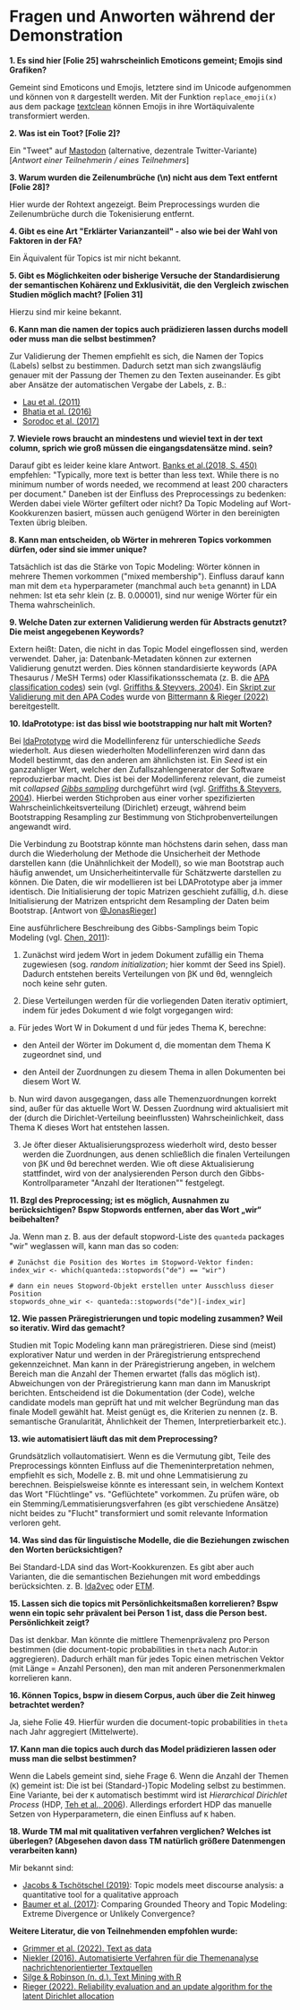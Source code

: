 # Fragen und Anworten während der Demonstration

**1. Es sind hier [Folie 25] wahrscheinlich Emoticons gemeint; Emojis sind Grafiken?**

Gemeint sind Emoticons und Emojis, letztere sind im Unicode aufgenommen und können von `R` dargestellt werden. Mit der Funktion `replace_emoji(x)` aus dem package [textclean](https://github.com/trinker/textclean) können Emojis in ihre Wortäquivalente transformiert werden.

**2. Was ist ein Toot? [Folie 2]?**

Ein "Tweet" auf [Mastodon](https://joinmastodon.org/de) (alternative, dezentrale Twitter-Variante) [*Antwort einer Teilnehmerin / eines Teilnehmers*]

**3. Warum wurden die Zeilenumbrüche (\n) nicht aus dem Text entfernt [Folie 28]?**

Hier wurde der Rohtext angezeigt. Beim Preprocessings wurden die Zeilenumbrüche durch die Tokenisierung entfernt.

**4. Gibt es eine Art "Erklärter Varianzanteil" - also wie bei der Wahl von Faktoren in der FA?**

Ein Äquivalent für Topics ist mir nicht bekannt.

**5. Gibt es Möglichkeiten oder bisherige Versuche der Standardisierung der semantischen Kohärenz und Exklusivität, die den Vergleich zwischen Studien möglich macht? [Folien 31]**

Hierzu sind mir keine bekannt.

**6. Kann man die namen der topics auch prädizieren lassen durchs modell oder muss man die selbst bestimmen?**

Zur Validierung der Themen empfiehlt es sich, die Namen der Topics (Labels) selbst zu bestimmen. Dadurch setzt man sich zwangsläufig genauer mit der Passung der Themen zu den Texten auseinander. 
Es gibt aber Ansätze der automatischen Vergabe der Labels, z. B.:

+ [Lau et al. (2011)](https://dl.acm.org/doi/abs/10.5555/2002472.2002658)
+ [Bhatia et al. (2016)](https://doi.org/10.48550/arXiv.1612.05340)
+ [Sorodoc et al. (2017)](https://aclanthology.org/E17-2111/)

**7. Wieviele rows braucht an mindestens und wieviel text in der text column, sprich wie groß müssen die eingangsdatensätze mind. sein?**

Darauf gibt es leider keine klare Antwort. [Banks et al.(2018, S. 450)](https://doi.org/10.1007/s10869-017-9528-3) empfehlen: "Typically, more text is better than less text. While there is no minimum number of words needed, we recommend at least 200 characters per document."
Daneben ist der Einfluss des Preprocessings zu bedenken: Werden dabei viele Wörter gefiltert oder nicht? Da Topic Modeling auf Wort-Kookkurenzen basiert, müssen auch genügend Wörter in den bereinigten Texten übrig bleiben.

**8. Kann man entscheiden, ob Wörter in mehreren Topics vorkommen dürfen, oder sind sie immer unique?**

Tatsächlich ist das die Stärke von Topic Modeling: Wörter können in mehrere Themen vorkommen ("mixed membership"). Einfluss darauf kann man mit dem `eta` hyperparameter (manchmal auch `beta` genannt) in LDA nehmen: Ist eta sehr klein (z. B. 0.00001), sind nur wenige Wörter für ein Thema wahrscheinlich.

**9. Welche Daten zur externen Validierung werden für Abstracts genutzt? Die meist angegebenen Keywords?**

Extern heißt: Daten, die nicht in das Topic Model eingeflossen sind, werden verwendet. Daher, ja: Datenbank-Metadaten können zur externen Validierung genutzt werden. Dies können standardisierte keywords (APA Thesaurus / MeSH Terms) oder Klassifikationsschemata (z. B. die [APA classification codes](https://www.apa.org/pubs/databases/training/class-codes)) sein (vgl. [Griffiths & Steyvers, 2004](https://www.pnas.org/doi/10.1073/pnas.0307752101)).
Ein [Skript zur Validierung mit den APA Codes](https://github.com/abitter/sdp22_supplements/blob/main/Analysis%20Code/Model%20evaluation/validate_with_classifications.R) wurde von [Bittermann & Rieger (2022)](https://aclanthology.org/2022.sdp-1.2) bereitgestellt.

**10. IdaPrototype: ist das bissl wie bootstrapping nur halt mit Worten?**

Bei [ldaPrototype](https://github.com/JonasRieger/ldaPrototype) wird die Modellinferenz für unterschiedliche *Seeds* wiederholt. Aus diesen wiederholten Modellinferenzen wird dann das Modell bestimmt, das den anderen am ähnlichsten ist. Ein *Seed* ist ein ganzzahliger Wert, welcher den Zufallszahlengenerator der Software reproduzierbar macht. Dies ist bei der Modellinferenz relevant, die  zumeist mit *collapsed [Gibbs sampling](https://en.wikipedia.org/wiki/Gibbs_sampling)* durchgeführt wird (vgl. [Griffiths & Steyvers, 2004](https://www.pnas.org/doi/10.1073/pnas.0307752101)). Hierbei werden Stichproben aus einer vorher spezifizierten Wahrscheinlichkeitsverteilung (Dirichlet) erzeugt, während beim Bootstrapping Resampling zur Bestimmung von Stichprobenverteilungen angewandt wird.

Die Verbindung zu Bootstrap könnte man höchstens darin sehen, dass man durch die Wiederholung der Methode die Unsicherheit der Methode darstellen kann (die Unähnlichkeit der Modell), so wie man Bootstrap auch häufig anwendet, um Unsicherheitintervalle für Schätzwerte darstellen zu können. Die Daten, die wir modellieren ist bei LDAPrototype aber ja immer identisch. Die Initialisierung der topic Matrizen geschieht zufällig, d.h. diese Initialisierung der Matrizen entspricht dem Resampling der Daten beim Bootstrap. [Antwort von [@JonasRieger](https://github.com/JonasRieger)]

Eine ausführlichere Beschreibung des Gibbs-Samplings beim Topic Modeling (vgl. [Chen, 2011](https://blog.echen.me/2011/08/22/introduction-to-latent-dirichlet-allocation/)):

1. Zunächst wird jedem Wort in jedem Dokument zufällig ein Thema zugewiesen (sog. *random initialization*; hier kommt der Seed ins Spiel). Dadurch entstehen bereits Verteilungen von βK und θd, wenngleich noch keine sehr guten.

2. Diese Verteilungen werden für die vorliegenden Daten iterativ optimiert, indem für jedes Dokument d wie folgt vorgegangen wird:

  a. Für jedes Wort W in Dokument d und für jedes Thema K, berechne: 
  
  + den Anteil der Wörter im Dokument d, die momentan dem Thema K zugeordnet sind, und 
    
  + den Anteil der Zuordnungen zu diesem Thema in allen Dokumenten bei diesem Wort W. 
    
  b. Nun wird davon ausgegangen, dass alle Themenzuordnungen korrekt sind, außer für das aktuelle Wort W. Dessen Zuordnung wird aktualisiert mit der (durch die Dirichlet-Verteilung beeinflussten) Wahrscheinlichkeit, dass Thema K dieses Wort hat entstehen lassen. 

3. Je öfter dieser Aktualisierungsprozess wiederholt wird, desto besser werden die Zuordnungen, aus denen schließlich die finalen Verteilungen von βK und θd berechnet werden. Wie oft diese Aktualisierung stattfindet, wird von der analysierenden Person durch den Gibbs-Kontrollparameter "Anzahl der Iterationen"" festgelegt.
  
  
**11. Bzgl des Preprocessing; ist es möglich, Ausnahmen zu berücksichtigen? Bspw Stopwords entfernen, aber das Wort „wir“ beibehalten?**

Ja. Wenn man z. B. aus der default stopword-Liste des `quanteda` packages "wir" weglassen will, kann man das so coden:

```
# Zunächst die Position des Wortes im Stopword-Vektor finden:
index_wir <- which(quanteda::stopwords("de") == "wir")

# dann ein neues Stopword-Objekt erstellen unter Ausschluss dieser Position
stopwords_ohne_wir <- quanteda::stopwords("de")[-index_wir]
```

**12. Wie passen Präregistrierungen und topic modeling zusammen? Weil so iterativ. Wird das gemacht?**

Studien mit Topic Modeling kann man präregistrieren. Diese sind (meist) explorativer Natur und werden in der Präregistrierung entsprechend gekennzeichnet.
Man kann in der Präregistrierung angeben, in welchem Bereich man die Anzahl der Themen erwartet (falls das möglich ist).
Abweichungen von der Präregistrierung kann man dann im Manuskript berichten.
Entscheidend ist die Dokumentation (der Code), welche candidate models man geprüft hat und mit welcher Begründung man das finale Modell gewählt hat.
Meist genügt es, die Kriterien zu nennen (z. B. semantische Granularität, Ähnlichkeit der Themen, Interpretierbarkeit etc.).

**13. wie automatisiert läuft das mit dem Preprocessing?**

Grundsätzlich vollautomatisiert. Wenn es die Vermutung gibt, Teile des Preprocessings könnten Einfluss auf die Themeninterpretation nehmen, empfiehlt es sich, Modelle z. B. mit und ohne Lemmatisierung zu berechnen.
Beispielsweise könnte es interessant sein, in welchem Kontext das Wort "Flüchtlinge" vs. "Geflüchtete" vorkommen. Zu prüfen wäre, ob ein Stemming/Lemmatisierungsverfahren (es gibt verschiedene Ansätze) nicht beides zu "Flucht" transformiert und somit relevante Information verloren geht.

**14. Was sind das für linguistische Modelle, die die Beziehungen zwischen den Worten berücksichtigen?**

Bei Standard-LDA sind das Wort-Kookkurenzen. Es gibt aber auch Varianten, die die semantischen Beziehungen mit word embeddings berücksichten. z. B. [lda2vec](https://github.com/cemoody/lda2vec) oder [ETM](https://github.com/bnosac/ETM).

**15. Lassen sich die topics mit Persönlichkeitsmaßen korrelieren? Bspw wenn ein topic sehr prävalent bei Person 1 ist, dass die Person best. Persönlichkeit zeigt?**

Das ist denkbar. Man könnte die mittlere Themenprävalenz pro Person bestimmen (die document-topic probabilities in `theta` nach Autor:in aggregieren).
Dadurch erhält man für jedes Topic einen metrischen Vektor (mit Länge = Anzahl Personen), den man mit anderen Personenmerkmalen korrelieren kann.

**16. Können Topics, bspw in diesem Corpus, auch über die Zeit hinweg betrachtet werden?**

Ja, siehe Folie 49. Hierfür wurden die document-topic probabilities in `theta` nach Jahr aggregiert (Mittelwerte).

**17. Kann man die topics auch durch das Model prädizieren lassen oder muss man die selbst bestimmen?**

Wenn die Labels gemeint sind, siehe Frage 6. Wenn die Anzahl der Themen (`K`) gemeint ist: Die ist bei (Standard-)Topic Modeling selbst zu bestimmen. Eine Variante, bei der `K` automatisch bestimmt wird ist *Hierarchical Dirichlet Process* (HDP, [Teh et al., 2006](http://www.jstor.org/stable/27639773?origin=JSTOR-pdf)). Allerdings erfordert HDP das manuelle Setzen von Hyperparametern, die einen Einfluss auf `K` haben.

**18. Wurde TM mal mit qualitativen verfahren verglichen? Welches ist überlegen? (Abgesehen davon dass TM natürlich größere Datenmengen verarbeiten kann)**

Mir bekannt sind:

+ [Jacobs & Tschötschel (2019)](https://doi.org/10.1080/13645579.2019.1576317): Topic models meet discourse analysis: a quantitative tool for a qualitative approach
+ [Baumer et al. (2017)](https://doi.org/10.1002/asi.23786): Comparing Grounded Theory and Topic Modeling: Extreme Divergence or Unlikely Convergence?

**Weitere Literatur, die von Teilnehmenden empfohlen wurde:**

+ [Grimmer et al. (2022). Text as data](https://press.princeton.edu/books/paperback/9780691207551/text-as-data)
+ [Niekler (2016). Automatisierte Verfahren für die Themenanalyse nachrichtenorientierter Textquellen](http://asv.informatik.uni-leipzig.de/publication/file/350/Niekler_Diss.pdf)
+ [Silge & Robinson (n. d.). Text Mining with R](https://www.tidytextmining.com/)
+ [Rieger (2022). Reliability evaluation and an update algorithm for the latent Dirichlet allocation](https://eldorado.tu-dortmund.de/bitstream/2003/41102/2/Dissertation_mit_DOI.pdf)
